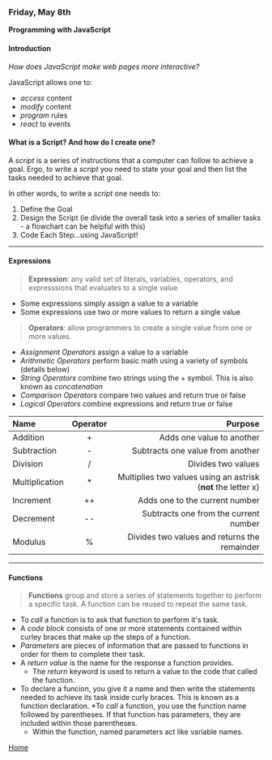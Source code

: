 ### Friday, May 8th  

**Programming with JavaScript**

#### Introduction

*How does JavaScript make web pages more interactive?*

JavaScript allows one to:
* *access* content
* *modify* content
* *program* rules
* *react* to events

#### What is a Script?  And how do I create one?

A *script* is a series of instructions that a computer can follow to achieve a goal.  Ergo, to write a *script* you need to state your goal and then list the tasks needed to achieve that goal.

In other words, to write a *script* one needs to:

1. Define the Goal
1. Design the Script (ie divide the overall task into a series of smaller tasks - a flowchart can be helpful with this)
1. Code Each Step...using JavaScript!

---

#### Expressions

> **Expression**: any valid set of literals, variables, operators, and expresssions that evaluates to a single value

* Some expressions simply assign a value to a variable
* Some expressions use two or more values to return a single value

> **Operators**: allow programmers to create a single value from one or more values.

* *Assignment Operators* assign a value to a variable
* *Arithmetic Operators* perform basic math using a variety of symbols (details below)
* *String Operators* combine two strings using the + symbol.  This is also known as *concatenation*
* *Comparison Operators* compare two values and return true or false
* *Logical Operators*  combine expressions and return true or false

|Name|Operator|Purpose|
|:--|:-:|--:|
|Addition| + |Adds one value to another|
|Subtraction| - |Subtracts one value from another|
|Division| / |Divides two values|
|Multiplication| * |Multiplies two values using an astrisk (**not** the letter x)|
|Increment| ++ |Adds one to the current number|
|Decrement| -- |Subtracts one from the current number|
|Modulus| % |Divides two values and returns the remainder|

---

#### Functions

> **Functions** group and store a series of statements together to perform a specific task.  A function can be reused to repeat the same task.

* To *call* a function is to ask that function to perform it's task.
* A *code block* consists of one or more statements contained within curley braces that make up the steps of a function.
* *Parameters* are pieces of information that are passed to functions in order for them to complete their task.
* A *return value* is the name for the response a function provides.
    * The *return* keyword is used to return a value to the code that called the function.
* To declare a funcion, you give it a name and then write the statements needed to achieve its task inside curly braces.  This is known as a function declaration.
*To *call* a function, you use the function name followed by parentheses.  If that function has parameters, they are included within those parentheses.
    * Within the function, named parameters act like variable names.


[Home](https://jchinzi.github.io/learning-journal/)